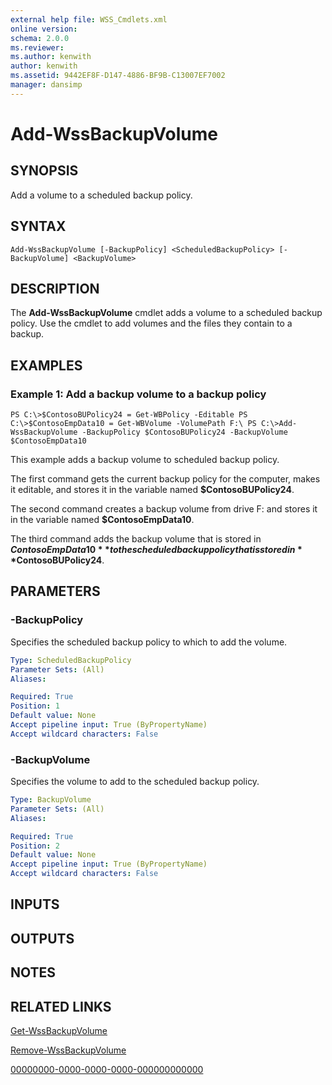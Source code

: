 ```yaml
---
external help file: WSS_Cmdlets.xml
online version: 
schema: 2.0.0
ms.reviewer:
ms.author: kenwith
author: kenwith
ms.assetid: 9442EF8F-D147-4886-BF9B-C13007EF7002
manager: dansimp
---
```


# Add-WssBackupVolume

## SYNOPSIS
Add a volume to a scheduled backup policy.

## SYNTAX

```
Add-WssBackupVolume [-BackupPolicy] <ScheduledBackupPolicy> [-BackupVolume] <BackupVolume>
```

## DESCRIPTION
The **Add-WssBackupVolume** cmdlet adds a volume to a scheduled backup policy.
Use the cmdlet to add volumes and the files they contain to a backup.

## EXAMPLES

### Example 1: Add a backup volume to a backup policy
```
PS C:\>$ContosoBUPolicy24 = Get-WBPolicy -Editable PS C:\>$ContosoEmpData10 = Get-WBVolume -VolumePath F:\ PS C:\>Add-WssBackupVolume -BackupPolicy $ContosoBUPolicy24 -BackupVolume $ContosoEmpData10
```

This example adds a backup volume to scheduled backup policy.

The first command gets the current backup policy for the computer, makes it editable, and stores it in the variable named **$ContosoBUPolicy24**.

The second command creates a backup volume from drive F: and stores it in the variable named **$ContosoEmpData10**.

The third command adds the backup volume that is stored in **$ContosoEmpData10** to the scheduled backup policy that is stored in **$ContosoBUPolicy24**.

## PARAMETERS

### -BackupPolicy
Specifies the scheduled backup policy to which to add the volume.

```yaml
Type: ScheduledBackupPolicy
Parameter Sets: (All)
Aliases: 

Required: True
Position: 1
Default value: None
Accept pipeline input: True (ByPropertyName)
Accept wildcard characters: False
```

### -BackupVolume
Specifies the volume to add to the scheduled backup policy.

```yaml
Type: BackupVolume
Parameter Sets: (All)
Aliases: 

Required: True
Position: 2
Default value: None
Accept pipeline input: True (ByPropertyName)
Accept wildcard characters: False
```

## INPUTS

## OUTPUTS

## NOTES

## RELATED LINKS

[Get-WssBackupVolume](./Get-WssBackupVolume.md)

[Remove-WssBackupVolume](./Remove-WssBackupVolume.md)

[00000000-0000-0000-0000-000000000000](00000000-0000-0000-0000-000000000000)

